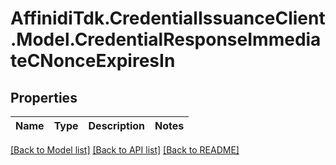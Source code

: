 # AffinidiTdk.CredentialIssuanceClient.Model.CredentialResponseImmediateCNonceExpiresIn

## Properties

Name | Type | Description | Notes
------------ | ------------- | ------------- | -------------

[[Back to Model list]](../README.md#documentation-for-models) [[Back to API list]](../README.md#documentation-for-api-endpoints) [[Back to README]](../README.md)

